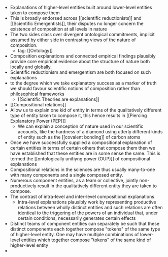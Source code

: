 - Explanations of higher-level entities built around lower-level entities taken to compose them 
- This is broadly endorsed across [[scientific reductionists]] and [[Scientific Emergentists]], their disputes no longer concern the existence of composition at all levels in nature 
- The two sides class over divergent ontological commitments, implicit assumed by either side in contrasting views of the nature of composition.
	- tag: [[Ontology]]
- Composition explanations and connected empirical findings plausibly provide core empirical evidence about the structure of nature both locally and globally. 
- Scientific reductionism and emergentism are both focused on such explanations
- to the degree which we take explanatory success as a marker of truth we should favour scientific notions of composition rather than philosophical frameworks 
	- [[Scientific Theories are explanations]]
- [[Compositional relations]]
- Allow us to explain one kid of entity in terms of the qualitatively different type of entity taken to compose it, this hence results in [[Piercing Explanatory Power (PEP)]]
	- We can explain a conception of nature used in our scientific accounts, like the hardness of a diamond using utterly different kinds of entity such as the [[covalent bonding]] of carbon atoms 
- Once we have successfully supplied a compositional explanation of certain entities in terms of certain others that compose them then we have established that these entities are in some sense the same. This is termed the [[ontologically unifiyng power (OUP)]] of compositional explanations
- Compositional relations in the sciences are thus usually many-to-one with many components and a single composed entity.  
- Numerous component entities, as a team or collective, jointly non-productively result in the qualitatively different entity they are taken to compose. 
- The contrast of intra-level and inter-level compositional explanations
	- Intra-level explanations plausibly work by representing productive relations between wholly distinct entities and such relations are often identical to the triggering of the powers of an individual that, under certain conditions, necessarily generates certain effects 
- Distinct teams of component entities can separately be such that these distinct components each together compose "tokens" of the same type of higher-level entity. One may have multiple combinations of lower-level entities which together compose "tokens" of the same kind of higher-level entity
- 